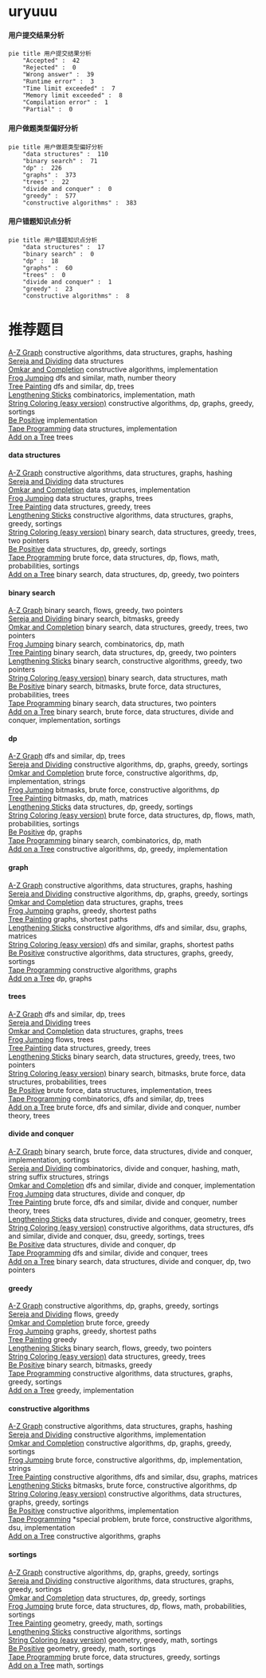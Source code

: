 # uryuuu
<!-- tabs:start -->
#### **用户提交结果分析**

```mermaid
pie title 用户提交结果分析
    "Accepted" :  42
    "Rejected" :  0
    "Wrong answer" :  39
    "Runtime error" :  3
    "Time limit exceeded" :  7
    "Memory limit exceeded" :  8
    "Compilation error" :  1
    "Partial" :  0
```
#### **用户做题类型偏好分析**

```mermaid
pie title 用户做题类型偏好分析
    "data structures" :  110
    "binary search" :  71
    "dp" :  226
    "graphs" :  373
    "trees" :  22
    "divide and conquer" :  0
    "greedy" :  577
    "constructive algorithms" :  383
```
#### **用户错题知识点分析**

```mermaid
pie title 用户错题知识点分析
    "data structures" :  17
    "binary search" :  0
    "dp" :  18
    "graphs" :  60
    "trees" :  0
    "divide and conquer" :  1
    "greedy" :  23
    "constructive algorithms" :  8
```
<!-- tabs:end -->
# 推荐题目
[A-Z Graph](http://codeforces.com/problemset/problem/1494/E)		constructive algorithms,
                        data structures,
                        graphs,
                        hashing		  
[Sereja and Dividing](http://codeforces.com/problemset/problem/380/E)		data structures		  
[Omkar and Completion](http://codeforces.com/problemset/problem/1372/A)		constructive algorithms,
                        implementation		  
[Frog Jumping](http://codeforces.com/problemset/problem/1146/D)		dfs and similar,
                        math,
                        number theory		  
[Tree Painting](http://codeforces.com/problemset/problem/1187/E)		dfs and similar,
                        dp,
                        trees		  
[Lengthening Sticks](http://codeforces.com/problemset/problem/571/A)		combinatorics,
                        implementation,
                        math		  
[String Coloring (easy version)](http://codeforces.com/problemset/problem/1296/E1)		constructive algorithms,
                        dp,
                        graphs,
                        greedy,
                        sortings		  
[Be Positive](http://codeforces.com/problemset/problem/1130/A)		implementation		  
[Tape Programming](http://codeforces.com/problemset/problem/238/D)		data structures,
                        implementation		  
[Add on a Tree](https://codeforces.com/contest/1189/problem/D1)		trees		  
<!-- tabs:start -->
#### **data structures**
[A-Z Graph](http://codeforces.com/problemset/problem/1494/E)		constructive algorithms,
                        data structures,
                        graphs,
                        hashing		  
[Sereja and Dividing](http://codeforces.com/problemset/problem/380/E)		data structures		  
[Omkar and Completion](http://codeforces.com/problemset/problem/238/D)		data structures,
                        implementation		  
[Frog Jumping](http://codeforces.com/problemset/problem/276/E)		data structures,
                        graphs,
                        trees		  
[Tree Painting](http://codeforces.com/problemset/problem/1427/F)		data structures,
                        greedy,
                        trees		  
[Lengthening Sticks](https://codeforces.com/contest/737/problem/C)		constructive algorithms,
                        data structures,
                        graphs,
                        greedy,
                        sortings		  
[String Coloring (easy version)](http://codeforces.com/problemset/problem/414/D)		binary search,
                        data structures,
                        greedy,
                        trees,
                        two pointers		  
[Be Positive](http://codeforces.com/problemset/problem/777/B)		data structures,
                        dp,
                        greedy,
                        sortings		  
[Tape Programming](http://codeforces.com/problemset/problem/739/E)		brute force,
                        data structures,
                        dp,
                        flows,
                        math,
                        probabilities,
                        sortings		  
[Add on a Tree](http://codeforces.com/problemset/problem/1492/C)		binary search,
                        data structures,
                        dp,
                        greedy,
                        two pointers		  
#### **binary search**
[A-Z Graph](http://codeforces.com/problemset/problem/965/D)		binary search,
                        flows,
                        greedy,
                        two pointers		  
[Sereja and Dividing](http://codeforces.com/problemset/problem/309/C)		binary search,
                        bitmasks,
                        greedy		  
[Omkar and Completion](http://codeforces.com/problemset/problem/414/D)		binary search,
                        data structures,
                        greedy,
                        trees,
                        two pointers		  
[Frog Jumping](http://codeforces.com/problemset/problem/1271/E)		binary search,
                        combinatorics,
                        dp,
                        math		  
[Tree Painting](http://codeforces.com/problemset/problem/1492/C)		binary search,
                        data structures,
                        dp,
                        greedy,
                        two pointers		  
[Lengthening Sticks](http://codeforces.com/problemset/problem/1463/D)		binary search,
                        constructive algorithms,
                        greedy,
                        two pointers		  
[String Coloring (easy version)](http://codeforces.com/problemset/problem/1490/G)		binary search,
                        data structures,
                        math		  
[Be Positive](http://codeforces.com/problemset/problem/1479/D)		binary search,
                        bitmasks,
                        brute force,
                        data structures,
                        probabilities,
                        trees		  
[Tape Programming](http://codeforces.com/problemset/problem/1436/E)		binary search,
                        data structures,
                        two pointers		  
[Add on a Tree](http://codeforces.com/problemset/problem/1461/D)		binary search,
                        brute force,
                        data structures,
                        divide and conquer,
                        implementation,
                        sortings		  
#### **dp**
[A-Z Graph](http://codeforces.com/problemset/problem/1187/E)		dfs and similar,
                        dp,
                        trees		  
[Sereja and Dividing](http://codeforces.com/problemset/problem/1296/E1)		constructive algorithms,
                        dp,
                        graphs,
                        greedy,
                        sortings		  
[Omkar and Completion](http://codeforces.com/problemset/problem/754/C)		brute force,
                        constructive algorithms,
                        dp,
                        implementation,
                        strings		  
[Frog Jumping](http://codeforces.com/problemset/problem/1151/B)		bitmasks,
                        brute force,
                        constructive algorithms,
                        dp		  
[Tree Painting](http://codeforces.com/problemset/problem/959/F)		bitmasks,
                        dp,
                        math,
                        matrices		  
[Lengthening Sticks](http://codeforces.com/problemset/problem/777/B)		data structures,
                        dp,
                        greedy,
                        sortings		  
[String Coloring (easy version)](http://codeforces.com/problemset/problem/739/E)		brute force,
                        data structures,
                        dp,
                        flows,
                        math,
                        probabilities,
                        sortings		  
[Be Positive](http://codeforces.com/problemset/problem/894/E)		dp,
                        graphs		  
[Tape Programming](http://codeforces.com/problemset/problem/1271/E)		binary search,
                        combinatorics,
                        dp,
                        math		  
[Add on a Tree](http://codeforces.com/problemset/problem/1384/B2)		constructive algorithms,
                        dp,
                        greedy,
                        implementation		  
#### **graph**
[A-Z Graph](http://codeforces.com/problemset/problem/1494/E)		constructive algorithms,
                        data structures,
                        graphs,
                        hashing		  
[Sereja and Dividing](http://codeforces.com/problemset/problem/1296/E1)		constructive algorithms,
                        dp,
                        graphs,
                        greedy,
                        sortings		  
[Omkar and Completion](http://codeforces.com/problemset/problem/276/E)		data structures,
                        graphs,
                        trees		  
[Frog Jumping](http://codeforces.com/problemset/problem/360/E)		graphs,
                        greedy,
                        shortest paths		  
[Tree Painting](http://codeforces.com/problemset/problem/29/E)		graphs,
                        shortest paths		  
[Lengthening Sticks](https://codeforces.com/contest/1013/problem/D)		constructive algorithms,
                        dfs and similar,
                        dsu,
                        graphs,
                        matrices		  
[String Coloring (easy version)](http://codeforces.com/problemset/problem/1272/E)		dfs and similar,
                        graphs,
                        shortest paths		  
[Be Positive](https://codeforces.com/contest/737/problem/C)		constructive algorithms,
                        data structures,
                        graphs,
                        greedy,
                        sortings		  
[Tape Programming](http://codeforces.com/problemset/problem/1495/C)		constructive algorithms,
                        graphs		  
[Add on a Tree](http://codeforces.com/problemset/problem/894/E)		dp,
                        graphs		  
#### **trees**
[A-Z Graph](http://codeforces.com/problemset/problem/1187/E)		dfs and similar,
                        dp,
                        trees		  
[Sereja and Dividing](https://codeforces.com/contest/1189/problem/D1)		trees		  
[Omkar and Completion](http://codeforces.com/problemset/problem/276/E)		data structures,
                        graphs,
                        trees		  
[Frog Jumping](http://codeforces.com/problemset/problem/277/E)		flows,
                        trees		  
[Tree Painting](http://codeforces.com/problemset/problem/1427/F)		data structures,
                        greedy,
                        trees		  
[Lengthening Sticks](http://codeforces.com/problemset/problem/414/D)		binary search,
                        data structures,
                        greedy,
                        trees,
                        two pointers		  
[String Coloring (easy version)](http://codeforces.com/problemset/problem/1479/D)		binary search,
                        bitmasks,
                        brute force,
                        data structures,
                        probabilities,
                        trees		  
[Be Positive](http://codeforces.com/problemset/problem/1511/C)		brute force,
                        data structures,
                        implementation,
                        trees		  
[Tape Programming](http://codeforces.com/problemset/problem/1499/F)		combinatorics,
                        dfs and similar,
                        dp,
                        trees		  
[Add on a Tree](http://codeforces.com/problemset/problem/1491/E)		brute force,
                        dfs and similar,
                        divide and conquer,
                        number theory,
                        trees		  
#### **divide and conquer**
[A-Z Graph](http://codeforces.com/problemset/problem/1461/D)		binary search,
                        brute force,
                        data structures,
                        divide and conquer,
                        implementation,
                        sortings		  
[Sereja and Dividing](http://codeforces.com/problemset/problem/1466/G)		combinatorics,
                        divide and conquer,
                        hashing,
                        math,
                        string suffix structures,
                        strings		  
[Omkar and Completion](http://codeforces.com/problemset/problem/1490/D)		dfs and similar,
                        divide and conquer,
                        implementation		  
[Frog Jumping](https://codeforces.com/contest/1483/problem/C)		data structures,
                        divide and conquer,
                        dp		  
[Tree Painting](http://codeforces.com/problemset/problem/1491/E)		brute force,
                        dfs and similar,
                        divide and conquer,
                        number theory,
                        trees		  
[Lengthening Sticks](http://codeforces.com/problemset/problem/1303/G)		data structures,
                        divide and conquer,
                        geometry,
                        trees		  
[String Coloring (easy version)](http://codeforces.com/problemset/problem/1494/D)		constructive algorithms,
                        data structures,
                        dfs and similar,
                        divide and conquer,
                        dsu,
                        greedy,
                        sortings,
                        trees		  
[Be Positive](http://codeforces.com/problemset/problem/1482/E)		data structures,
                        divide and conquer,
                        dp		  
[Tape Programming](http://codeforces.com/problemset/problem/566/C)		dfs and similar,
                        divide and conquer,
                        trees		  
[Add on a Tree](http://codeforces.com/problemset/problem/1428/F)		binary search,
                        data structures,
                        divide and conquer,
                        dp,
                        two pointers		  
#### **greedy**
[A-Z Graph](http://codeforces.com/problemset/problem/1296/E1)		constructive algorithms,
                        dp,
                        graphs,
                        greedy,
                        sortings		  
[Sereja and Dividing](http://codeforces.com/problemset/problem/704/D)		flows,
                        greedy		  
[Omkar and Completion](http://codeforces.com/problemset/problem/23/A)		brute force,
                        greedy		  
[Frog Jumping](http://codeforces.com/problemset/problem/360/E)		graphs,
                        greedy,
                        shortest paths		  
[Tree Painting](http://codeforces.com/problemset/problem/1157/C2)		greedy		  
[Lengthening Sticks](http://codeforces.com/problemset/problem/965/D)		binary search,
                        flows,
                        greedy,
                        two pointers		  
[String Coloring (easy version)](http://codeforces.com/problemset/problem/1427/F)		data structures,
                        greedy,
                        trees		  
[Be Positive](http://codeforces.com/problemset/problem/309/C)		binary search,
                        bitmasks,
                        greedy		  
[Tape Programming](https://codeforces.com/contest/737/problem/C)		constructive algorithms,
                        data structures,
                        graphs,
                        greedy,
                        sortings		  
[Add on a Tree](http://codeforces.com/problemset/problem/42/A)		greedy,
                        implementation		  
#### **constructive algorithms**
[A-Z Graph](http://codeforces.com/problemset/problem/1494/E)		constructive algorithms,
                        data structures,
                        graphs,
                        hashing		  
[Sereja and Dividing](http://codeforces.com/problemset/problem/1372/A)		constructive algorithms,
                        implementation		  
[Omkar and Completion](http://codeforces.com/problemset/problem/1296/E1)		constructive algorithms,
                        dp,
                        graphs,
                        greedy,
                        sortings		  
[Frog Jumping](http://codeforces.com/problemset/problem/754/C)		brute force,
                        constructive algorithms,
                        dp,
                        implementation,
                        strings		  
[Tree Painting](https://codeforces.com/contest/1013/problem/D)		constructive algorithms,
                        dfs and similar,
                        dsu,
                        graphs,
                        matrices		  
[Lengthening Sticks](http://codeforces.com/problemset/problem/1151/B)		bitmasks,
                        brute force,
                        constructive algorithms,
                        dp		  
[String Coloring (easy version)](https://codeforces.com/contest/737/problem/C)		constructive algorithms,
                        data structures,
                        graphs,
                        greedy,
                        sortings		  
[Be Positive](http://codeforces.com/problemset/problem/1365/B)		constructive algorithms,
                        implementation		  
[Tape Programming](http://codeforces.com/problemset/problem/409/H)		*special problem,
                        brute force,
                        constructive algorithms,
                        dsu,
                        implementation		  
[Add on a Tree](http://codeforces.com/problemset/problem/1495/C)		constructive algorithms,
                        graphs		  
#### **sortings**
[A-Z Graph](http://codeforces.com/problemset/problem/1296/E1)		constructive algorithms,
                        dp,
                        graphs,
                        greedy,
                        sortings		  
[Sereja and Dividing](https://codeforces.com/contest/737/problem/C)		constructive algorithms,
                        data structures,
                        graphs,
                        greedy,
                        sortings		  
[Omkar and Completion](http://codeforces.com/problemset/problem/777/B)		data structures,
                        dp,
                        greedy,
                        sortings		  
[Frog Jumping](http://codeforces.com/problemset/problem/739/E)		brute force,
                        data structures,
                        dp,
                        flows,
                        math,
                        probabilities,
                        sortings		  
[Tree Painting](https://codeforces.com/contest/1496/problem/C)		geometry,
                        greedy,
                        math,
                        sortings		  
[Lengthening Sticks](http://codeforces.com/problemset/problem/798/D)		constructive algorithms,
                        sortings		  
[String Coloring (easy version)](https://codeforces.com/contest/1496/problem/C)		geometry,
                        greedy,
                        math,
                        sortings		  
[Be Positive](http://codeforces.com/problemset/problem/1495/A)		geometry,
                        greedy,
                        math,
                        sortings		  
[Tape Programming](http://codeforces.com/problemset/problem/1497/A)		brute force,
                        data structures,
                        greedy,
                        sortings		  
[Add on a Tree](http://codeforces.com/problemset/problem/1427/A)		math,
                        sortings		  
<!-- tabs:end -->
